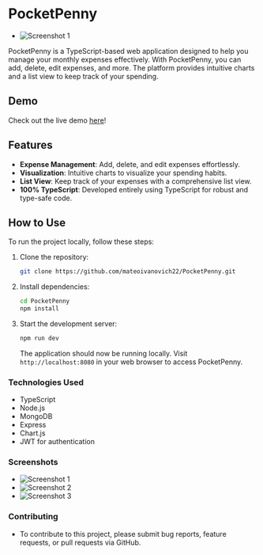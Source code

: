 # PocketPenny
- ![Screenshot 1](https://i.imgur.com/J85WXCD.png)

PocketPenny is a TypeScript-based web application designed to help you manage your monthly expenses effectively. With PocketPenny, you can add, delete, edit expenses, and more. The platform provides intuitive charts and a list view to keep track of your spending.

## Demo

Check out the live demo [here](#)!

## Features

- **Expense Management**: Add, delete, and edit expenses effortlessly.
- **Visualization**: Intuitive charts to visualize your spending habits.
- **List View**: Keep track of your expenses with a comprehensive list view.
- **100% TypeScript**: Developed entirely using TypeScript for robust and type-safe code.

## How to Use

To run the project locally, follow these steps:

1. Clone the repository:

   ```bash
   git clone https://github.com/mateoivanovich22/PocketPenny.git
   ```

2. Install dependencies:

   ```bash
   cd PocketPenny
   npm install
   ```

3. Start the development server:

   ```bash
   npm run dev
   ```

   The application should now be running locally. Visit `http://localhost:8080` in your web browser to access PocketPenny.


### Technologies Used
- TypeScript
- Node.js
- MongoDB
- Express
- Chart.js
- JWT for authentication

### Screenshots
- ![Screenshot 1](https://i.imgur.com/waRGQao.png)
- ![Screenshot 2](https://i.imgur.com/ko708IP.png)
- ![Screenshot 3](https://i.imgur.com/xhmwuhu.png)

### Contributing
- To contribute to this project, please submit bug reports, feature requests, or pull requests via GitHub.
